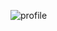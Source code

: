 ![profile](https://user-images.githubusercontent.com/28994301/174661733-7e410471-d6cf-4d6c-99d2-836ab2287eb1.jpg)
